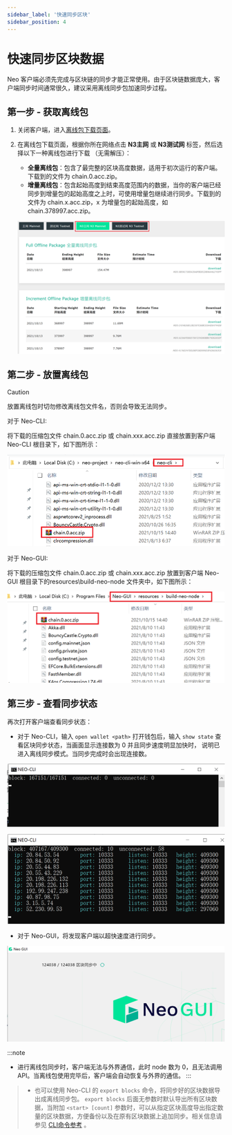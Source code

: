 ```yaml
---
sidebar_label: '快速同步区块'
sidebar_position: 4
---
```


# 快速同步区块数据

Neo 客户端必须先完成与区块链的同步才能正常使用。由于区块链数据庞大，客户端同步时间通常很久，建议采用离线同步包加速同步过程。

## 第一步 - 获取离线包

1. 关闭客户端，进入[离线包下载页面](https://sync.ngd.network/)。

2. 在离线包下载页面，根据你所在网络点击 **N3主网** 或 **N3测试网** 标签，然后选择以下一种离线包进行下载 （无需解压）：

   - **全量离线包**：包含了最完整的区块高度数据，适用于初次运行的客户端。下载到的文件为 chain.0.acc.zip。
   - **增量离线包**：包含起始高度到结束高度范围内的数据，当你的客户端已经同步到增量包的起始高度之上时，可使用增量包继续进行同步。下载到的文件为 chain.x.acc.zip，x 为增量包的起始高度，如 chain.378997.acc.zip。

   ![](assets/sync_01.png)

## 第二步 - 放置离线包

> [!Caution]
>
> 放置离线包时切勿修改离线包文件名，否则会导致无法同步。

对于 Neo-CLI:

将下载的压缩包文件 chain.0.acc.zip 或 chain.xxx.acc.zip 直接放置到客户端 Neo-CLI 根目录下，如下图所示：

![](assets/sync_02.png)

对于 Neo-GUI:

将下载的压缩包文件 chain.0.acc.zip 或 chain.xxx.acc.zip 放置到客户端 Neo-GUI 根目录下的resources\build-neo-node 文件夹中，如下图所示：

![](assets/sync_05.png)

## 第三步 - 查看同步状态

再次打开客户端查看同步状态：

- 对于 Neo-CLI，输入 `open wallet <path>` 打开钱包后，输入 `show state` 查看区块同步状态，当画面显示连接数为 0 并且同步速度明显加快时， 说明已进入离线同步模式。当同步完成时会出现连接数。

![](assets/sync_03.png)

![](assets/sync_04.png)

- 对于 Neo-GUI，将发现客户端以超快速度进行同步。

![](assets/sync_06.png)

:::note
 - 进行离线包同步时，客户端无法与外界通信，此时 node 数为 0，且无法调用 API。当离线包使用完毕后，客户端会自动恢复与外界的通信。
:::
> - 也可以使用 Neo-CLI 的 `export blocks` 命令，将同步好的区块数据导出成离线同步包。 `export blocks` 后面无参数时默认导出所有区块数据，当附加 `<start> [count]` 参数时，可以从指定区块高度导出指定数量的区块数据，方便备份以及在原有区块数据上追加同步。相关信息请参见 [CLI命令参考](cli/cli.md) 。